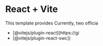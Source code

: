 # React + Vite

This template provides 
Currently, two officia

- [@vitejs/plugin-react](https://gi
- [@vitejs/plugin-react-swc](
